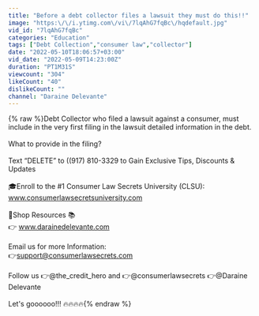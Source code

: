 ```yaml
---
title: "Before a debt collector files a lawsuit they must do this!!"
image: "https:\/\/i.ytimg.com\/vi\/7lqAhG7fqBc\/hqdefault.jpg"
vid_id: "7lqAhG7fqBc"
categories: "Education"
tags: ["Debt Collection","consumer law","collector"]
date: "2022-05-10T18:06:57+03:00"
vid_date: "2022-05-09T14:23:00Z"
duration: "PT1M31S"
viewcount: "304"
likeCount: "40"
dislikeCount: ""
channel: "Daraine Delevante"
---
```

{% raw %}Debt Collector who filed a lawsuit against a consumer, must include in the very first filing in the lawsuit detailed information in the debt. <br /><br />What to provide in the filing?<br /><br />Text “DELETE” to ((917) 810-3329 to Gain Exclusive Tips, Discounts &amp; Updates<br /><br />🎓Enroll to the #1 Consumer Law Secrets University (CLSU): <br /> www.consumerlawsecretsuniversity.com <br /><br />🛒Shop Resources 📚 <br />👉 www.darainedelevante.com <br /> <br />Email us for more Information: <br /> 👉support@consumerlawsecrets.com<br /><br />Follow us 👉@the_credit_hero and 👉@consumerlawsecrets  👉@Daraine Delevante <br /><br />Let's goooooo!!! 🔥🔥🔥🔥{% endraw %}
